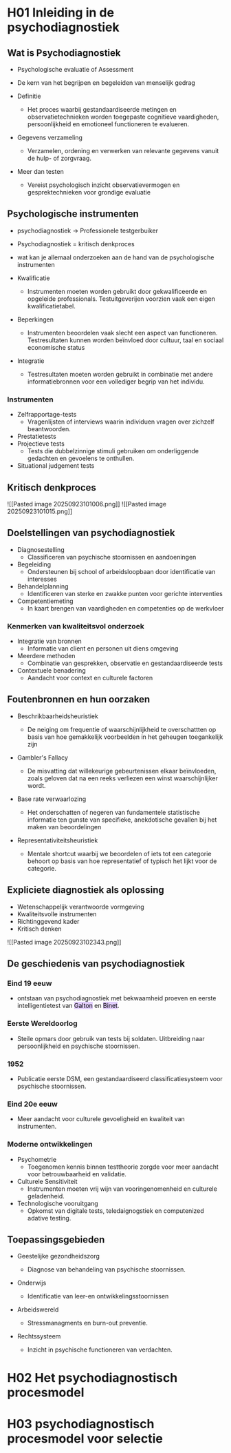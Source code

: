 # H01 Inleiding in de psychodiagnostiek

## Wat is Psychodiagnostiek
- Psychologische evaluatie of Assessment
- De kern van het begrijpen en begeleiden van menselijk gedrag

- Definitie
	- Het proces waarbij gestandaardiseerde metingen en observatietechnieken worden toegepaste cognitieve vaardigheden, persoonlijkheid en emotioneel functioneren te evalueren.
- Gegevens verzameling 
	- Verzamelen, ordening en verwerken van relevante gegevens vanuit de hulp- of zorgvraag.
- Meer dan testen
	- Vereist psychologisch inzicht observatievermogen en gesprektechnieken voor grondige evaluatie

## Psychologische instrumenten
- psychodiagnostiek -> Professionele testgerbuiker
- Psychodiagnostiek = kritisch denkproces
- wat kan je allemaal onderzoeken aan de hand van de psychologische instrumenten

- Kwalificatie
	- Instrumenten moeten worden gebruikt door gekwalificeerde en  opgeleide professionals.  Testuitgeverijen voorzien vaak een  eigen kwalificatietabel.
- Beperkingen
	- Instrumenten beoordelen vaak slecht een aspect van functioneren. Testresultaten kunnen worden beïnvloed door cultuur, taal en sociaal economische status
- Integratie
	- Testresultaten moeten worden gebruikt in combinatie met andere informatiebronnen voor een vollediger begrip van het individu.

### Instrumenten
- Zelfrapportage-tests
	- Vragenlijsten of interviews waarin individuen vragen over zichzelf beantwoorden.
- Prestatietests
- Projectieve tests
	- Tests die dubbelzinnige stimuli gebruiken om onderliggende gedachten en gevoelens te onthullen.
- Situational  judgement tests

## Kritisch denkproces
![[Pasted image 20250923101006.png]]
![[Pasted image 20250923101015.png]]

## Doelstellingen van psychodiagnostiek

- Diagnosestelling
	- Classificeren van psychische stoornissen en aandoeningen
- Begeleiding
	- Ondersteunen bij school of arbeidsloopbaan door identificatie van interesses
- Behandelplanning
	- Identificeren van sterke en zwakke punten voor gerichte interventies 
- Competentiemeting
	- In kaart brengen van vaardigheden en competenties op de werkvloer

### Kenmerken van kwaliteitsvol onderzoek
- Integratie van bronnen
	- Informatie van client en personen uit diens omgeving
- Meerdere methoden
	- Combinatie van gesprekken, observatie en gestandaardiseerde tests
- Contextuele benadering
	- Aandacht voor context en culturele factoren


## Foutenbronnen en hun oorzaken
- Beschrikbaarheidsheuristiek
	- De neiging om frequentie of waarschijnlijkheid te overschattten op basis van hoe gemakkelijk voorbeelden in het geheugen toegankelijk zijn

- Gambler's Fallacy
	- De misvatting dat willekeurige gebeurtenissen elkaar beïnvloeden, zoals geloven dat na een reeks verliezen een winst waarschijnlijker wordt.

- Base rate verwaarlozing
	- Het onderschatten of negeren van fundamentele statistische informatie ten gunste van specifieke, anekdotische gevallen bij het maken van beoordelingen

- Representativiteitsheuristiek
	- Mentale shortcut waarbij we beoordelen of iets tot een categorie behoort op basis van hoe representatief of typisch het lijkt voor de categorie.

## Expliciete diagnostiek als oplossing
- Wetenschappelijk verantwoorde vormgeving
- Kwaliteitsvolle instrumenten
- Richtinggevend kader
- Kritisch denken

![[Pasted image 20250923102343.png]]

## De geschiedenis van psychodiagnostiek
### Eind 19 eeuw
- ontstaan van psychodiagnostiek met bekwaamheid proeven en eerste intelligentietest van <mark style="background: #D2B3FFA6;">Galton</mark> en <mark style="background: #D2B3FFA6;">Binet</mark>.

### Eerste Wereldoorlog
- Steile opmars door gebruik van tests bij soldaten. Uitbreiding naar persoonlijkheid en psychische stoornissen.

### 1952
- Publicatie eerste DSM, een gestandaardiseerd classificatiesysteem voor psychische stoornissen.

### Eind 20e eeuw
- Meer aandacht voor culturele gevoeligheid en kwaliteit van instrumenten.

### Moderne ontwikkelingen
- Psychometrie
	- Toegenomen kennis binnen testtheorie zorgde voor meer aandacht voor betrouwbaarheid en validatie.
- Culturele Sensitiviteit
	- Instrumenten moeten vrij wijn van vooringenomenheid en culturele geladenheid.
- Technologische vooruitgang
	- Opkomst van digitale tests, teledaignogstiek en computenized adative testing.


## Toepassingsgebieden
- Geestelijke gezondheidszorg
	- Diagnose van behandeling van psychische stoornissen.

- Onderwijs
	- Identificatie van leer-en ontwikkelingsstoornissen

- Arbeidswereld
	- Stressmanagments en burn-out preventie.

- Rechtssysteem
	- Inzicht in psychische functioneren van verdachten.

# H02 Het psychodiagnostisch procesmodel
# H03 psychodiagnostisch procesmodel voor selectie